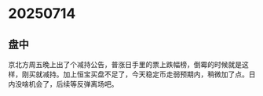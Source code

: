 # 20250714

## 盘中

京北方周五晚上出了个减持公告，普涨日手里的票上跌幅榜，倒霉的时候就是这样，刚买就减持。加上恒宝买盘不足了，今天稳定币走弱预期内，稍微加了点。日内没啥机会了，后续等反弹离场吧。
